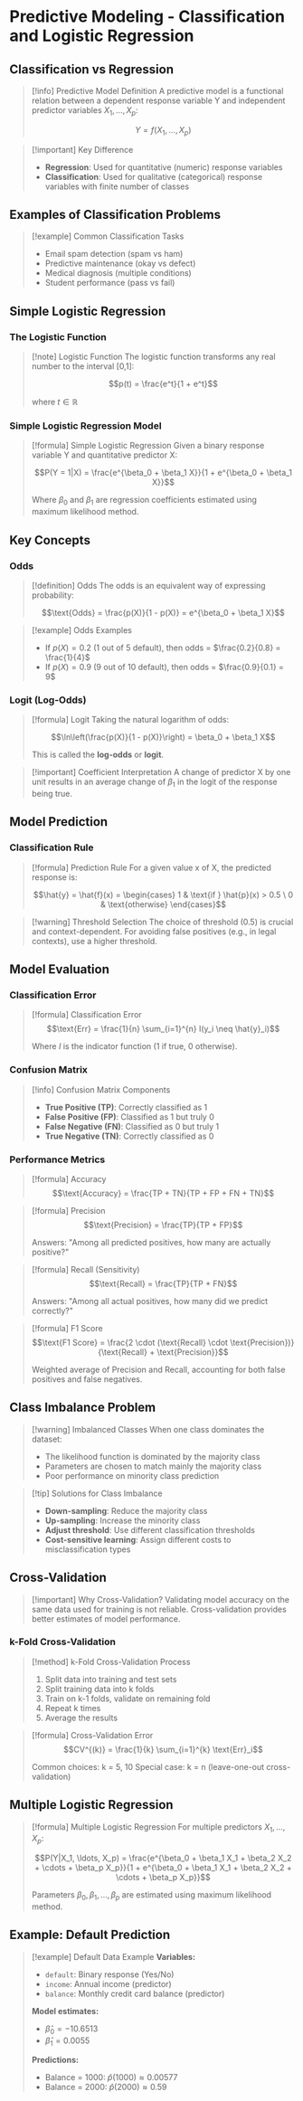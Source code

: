 # Predictive Modeling - Classification and Logistic Regression

## Classification vs Regression

> [!info] Predictive Model Definition A predictive model is a functional relation between a dependent response variable Y and independent predictor variables $X_1, \ldots, X_p$:
> 
> $$Y = f(X_1, \ldots, X_p)$$

> [!important] Key Difference
> 
> - **Regression**: Used for quantitative (numeric) response variables
> - **Classification**: Used for qualitative (categorical) response variables with finite number of classes

## Examples of Classification Problems

> [!example] Common Classification Tasks
> 
> - Email spam detection (spam vs ham)
> - Predictive maintenance (okay vs defect)
> - Medical diagnosis (multiple conditions)
> - Student performance (pass vs fail)

## Simple Logistic Regression

### The Logistic Function

> [!note] Logistic Function The logistic function transforms any real number to the interval [0,1]:
> 
> $$p(t) = \frac{e^t}{1 + e^t}$$
> 
> where $t \in \mathbb{R}$

### Simple Logistic Regression Model

> [!formula] Simple Logistic Regression Given a binary response variable Y and quantitative predictor X:
> 
> $$P(Y = 1|X) = \frac{e^{\beta_0 + \beta_1 X}}{1 + e^{\beta_0 + \beta_1 X}}$$
> 
> Where $\beta_0$ and $\beta_1$ are regression coefficients estimated using maximum likelihood method.

## Key Concepts

### Odds

> [!definition] Odds The odds is an equivalent way of expressing probability:
> 
> $$\text{Odds} = \frac{p(X)}{1 - p(X)} = e^{\beta_0 + \beta_1 X}$$

> [!example] Odds Examples
> 
> - If $p(X) = 0.2$ (1 out of 5 default), then odds = $\frac{0.2}{0.8} = \frac{1}{4}$
> - If $p(X) = 0.9$ (9 out of 10 default), then odds = $\frac{0.9}{0.1} = 9$

### Logit (Log-Odds)

> [!formula] Logit Taking the natural logarithm of odds:
> 
> $$\ln\left(\frac{p(X)}{1 - p(X)}\right) = \beta_0 + \beta_1 X$$
> 
> This is called the **log-odds** or **logit**.

> [!important] Coefficient Interpretation A change of predictor X by one unit results in an average change of $\beta_1$ in the logit of the response being true.

## Model Prediction

### Classification Rule

> [!formula] Prediction Rule For a given value x of X, the predicted response is:
> 
> $$\hat{y} = \hat{f}(x) = \begin{cases} 1 & \text{if } \hat{p}(x) > 0.5 \ 0 & \text{otherwise} \end{cases}$$

> [!warning] Threshold Selection The choice of threshold (0.5) is crucial and context-dependent. For avoiding false positives (e.g., in legal contexts), use a higher threshold.

## Model Evaluation

### Classification Error

> [!formula] Classification Error $$\text{Err} = \frac{1}{n} \sum_{i=1}^{n} I(y_i \neq \hat{y}_i)$$
> 
> Where $I$ is the indicator function (1 if true, 0 otherwise).

### Confusion Matrix

> [!info] Confusion Matrix Components
> 
> - **True Positive (TP)**: Correctly classified as 1
> - **False Positive (FP)**: Classified as 1 but truly 0
> - **False Negative (FN)**: Classified as 0 but truly 1
> - **True Negative (TN)**: Correctly classified as 0

### Performance Metrics

> [!formula] Accuracy $$\text{Accuracy} = \frac{TP + TN}{TP + FP + FN + TN}$$

> [!formula] Precision $$\text{Precision} = \frac{TP}{TP + FP}$$
> 
> Answers: "Among all predicted positives, how many are actually positive?"

> [!formula] Recall (Sensitivity) $$\text{Recall} = \frac{TP}{TP + FN}$$
> 
> Answers: "Among all actual positives, how many did we predict correctly?"

> [!formula] F1 Score $$\text{F1 Score} = \frac{2 \cdot (\text{Recall} \cdot \text{Precision})}{\text{Recall} + \text{Precision}}$$
> 
> Weighted average of Precision and Recall, accounting for both false positives and false negatives.

## Class Imbalance Problem

> [!warning] Imbalanced Classes When one class dominates the dataset:
> 
> - The likelihood function is dominated by the majority class
> - Parameters are chosen to match mainly the majority class
> - Poor performance on minority class prediction

> [!tip] Solutions for Class Imbalance
> 
> - **Down-sampling**: Reduce the majority class
> - **Up-sampling**: Increase the minority class
> - **Adjust threshold**: Use different classification thresholds
> - **Cost-sensitive learning**: Assign different costs to misclassification types

## Cross-Validation

> [!important] Why Cross-Validation? Validating model accuracy on the same data used for training is not reliable. Cross-validation provides better estimates of model performance.

### k-Fold Cross-Validation

> [!method] k-Fold Cross-Validation Process
> 
> 1. Split data into training and test sets
> 2. Split training data into k folds
> 3. Train on k-1 folds, validate on remaining fold
> 4. Repeat k times
> 5. Average the results

> [!formula] Cross-Validation Error $$CV^{(k)} = \frac{1}{k} \sum_{i=1}^{k} \text{Err}_i$$
> 
> Common choices: k = 5, 10 Special case: k = n (leave-one-out cross-validation)

## Multiple Logistic Regression

> [!formula] Multiple Logistic Regression For multiple predictors $X_1, \ldots, X_p$:
> 
> $$P(Y|X_1, \ldots, X_p) = \frac{e^{\beta_0 + \beta_1 X_1 + \beta_2 X_2 + \cdots + \beta_p X_p}}{1 + e^{\beta_0 + \beta_1 X_1 + \beta_2 X_2 + \cdots + \beta_p X_p}}$$
> 
> Parameters $\beta_0, \beta_1, \ldots, \beta_p$ are estimated using maximum likelihood method.

## Example: Default Prediction

> [!example] Default Data Example **Variables:**
> 
> - `default`: Binary response (Yes/No)
> - `income`: Annual income (predictor)
> - `balance`: Monthly credit card balance (predictor)
> 
> **Model estimates:**
> 
> - $\hat{\beta}_0 = -10.6513$
> - $\hat{\beta}_1 = 0.0055$
> 
> **Predictions:**
> 
> - Balance = 1000: $\hat{p}(1000) \approx 0.00577$
> - Balance = 2000: $\hat{p}(2000) \approx 0.59$

